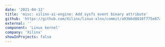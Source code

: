 ```yaml
---
date: '2021-04-12'
title: 'misc: xilinx-ai-engine: Add sysfs event binary attribute'
github: 'https://github.com/Xilinx/linux-xlnx/commit/a93b6d8810f775e87afd47baa092a2d99d200c02'
external: ''
component: 'Linux kernel'
company: 'Xilinx'
showInProjects: false
---
```

